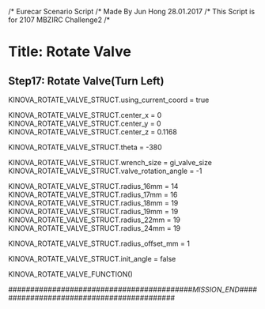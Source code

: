 /* Eurecar Scenario Script 
/* Made By Jun Hong 28.01.2017
/* This Script is for 2107 MBZIRC Challenge2
/*

# Title: Rotate Valve

## Step17: Rotate Valve(Turn Left)
 
KINOVA_ROTATE_VALVE_STRUCT.using_current_coord = true

KINOVA_ROTATE_VALVE_STRUCT.center_x = 0
KINOVA_ROTATE_VALVE_STRUCT.center_y = 0
KINOVA_ROTATE_VALVE_STRUCT.center_z = 0.1168

KINOVA_ROTATE_VALVE_STRUCT.theta = -380

KINOVA_ROTATE_VALVE_STRUCT.wrench_size = gi_valve_size
KINOVA_ROTATE_VALVE_STRUCT.valve_rotation_angle = -1

KINOVA_ROTATE_VALVE_STRUCT.radius_16mm = 14
KINOVA_ROTATE_VALVE_STRUCT.radius_17mm = 16
KINOVA_ROTATE_VALVE_STRUCT.radius_18mm = 19
KINOVA_ROTATE_VALVE_STRUCT.radius_19mm = 19
KINOVA_ROTATE_VALVE_STRUCT.radius_22mm = 19
KINOVA_ROTATE_VALVE_STRUCT.radius_24mm = 19

KINOVA_ROTATE_VALVE_STRUCT.radius_offset_mm = 1

KINOVA_ROTATE_VALVE_STRUCT.init_angle = false

KINOVA_ROTATE_VALVE_FUNCTION()


##########################################_MISSION_END_##########################################
